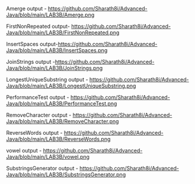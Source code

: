 Amerge output - https://github.com/Sharath8i/Advanced-Java/blob/main/LAB3B/Amerge.png

FirstNonRepeated output- https://github.com/Sharath8i/Advanced-Java/blob/main/LAB3B/FirstNonRepeated.png

InsertSpaces output-https://github.com/Sharath8i/Advanced-Java/blob/main/LAB3B/InsertSpaces.png

JoinStrings output -https://github.com/Sharath8i/Advanced-Java/blob/main/LAB3B/JoinStrings.png

LongestUniqueSubstring output - https://github.com/Sharath8i/Advanced-Java/blob/main/LAB3B/LongestUniqueSubstring.png

PerformanceTest output - https://github.com/Sharath8i/Advanced-Java/blob/main/LAB3B/PerformanceTest.png

RemoveCharacter output - https://github.com/Sharath8i/Advanced-Java/blob/main/LAB3B/RemoveCharacter.png

ReverseWords output - https://github.com/Sharath8i/Advanced-Java/blob/main/LAB3B/ReverseWords.png

vowel output - https://github.com/Sharath8i/Advanced-Java/blob/main/LAB3B/vowel.png

SubstringsGenerator output - https://github.com/Sharath8i/Advanced-Java/blob/main/LAB3B/SubstringsGenerator.png
